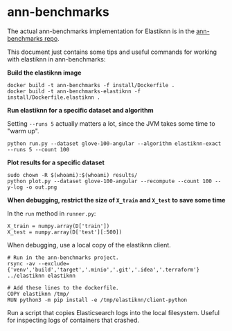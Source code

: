 # ann-benchmarks

The actual ann-benchmarks implementation for Elastiknn is in the [ann-benchmarks repo](https://github.com/erikbern/ann-benchmarks).

This document just contains some tips and useful commands for working with elastiknn in ann-benchmarks:

**Build the elastiknn image**

```
docker build -t ann-benchmarks -f install/Dockerfile .
docker build -t ann-benchmarks-elastiknn -f install/Dockerfile.elastiknn .
```

**Run elastiknn for a specific dataset and algorithm**

Setting `--runs 5` actually matters a lot, since the JVM takes some time to "warm up".

```
python run.py --dataset glove-100-angular --algorithm elastiknn-exact --runs 5 --count 100
```

**Plot results for a specific dataset**

```
sudo chown -R $(whoami):$(whoami) results/
python plot.py --dataset glove-100-angular --recompute --count 100 --y-log -o out.png
```

**When debugging, restrict the size of `X_train` and `X_test` to save some time**

In the `run` method in `runner.py`:

```
X_train = numpy.array(D['train'])
X_test = numpy.array(D['test'][:500])
```

When debugging, use a local copy of the elastiknn client.

```
# Run in the ann-benchmarks project.
rsync -av --exclude={'venv','build','target','.minio','.git','.idea','.terraform'} ../elastiknn elastiknn
``` 

```
# Add these lines to the dockerfile.
COPY elastiknn /tmp/
RUN python3 -m pip install -e /tmp/elastiknn/client-python
```

Run a script that copies Elasticsearch logs into the local filesystem. Useful for inspecting logs of containers that crashed.

